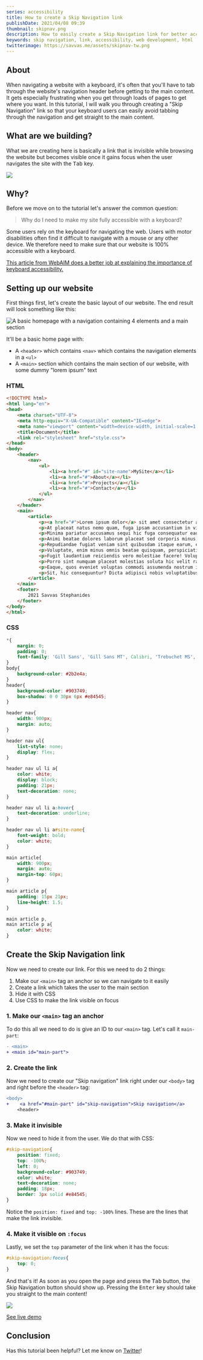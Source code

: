 ```yaml
---
series: accessibility
title: How to create a Skip Navigation link
publishDate: 2021/04/08 09:39
thumbnail: skipnav.png
description: How to easily create a Skip Navigation link for better accessibility
keywords: skip navigation, link, accessibility, web development, html
twitterimage: https://savvas.me/assets/skipnav-tw.png
---
```


## About

When navigating a website with a keyboard, it's often that you'll have to tab through the website's navigation header before getting to the main content. It gets especially frustrating when you get through loads of pages to get where you want. In this tutorial, I will walk you through creating a "Skip Navigation" link so that your keyboard users can easily avoid tabbing through the navigation and get straight to the main content.

## What are we building?

What we are creating here is basically a link that is invisible while browsing the website but becomes visible once it gains focus when the user navigates the site with the <kbd>Tab</kbd> key.

![](/assets/skipnav1.png)

## Why?

Before we move on to the tutorial let's answer the common question: 

> Why do I need to make my site fully accessible with a keyboard?

Some users rely on the keyboard for navigating the web. Users with motor disabilities often find it difficult to navigate with a mouse or any other device. We therefore need to make sure that our website is 100% accessible with a keyboard.

[This article from WebAIM does a better job at explaining the importance of keyboard accessibility.](https://webaim.org/techniques/keyboard/)

## Setting up our website

First things first, let's create the basic layout of our website. The end result will look something like this:

![A basic homepage with a navigation containing 4 elements and a main section](/assets/skipnav2.png)

It'll be a basic home page with:

* A `<header>` which contains `<nav>` which contains the navigation elements in a `<ul>`
* A `<main>` section which contains the main section of our website, with some dummy "lorem ipsum" text

### HTML

```html
<!DOCTYPE html>
<html lang="en">
<head>
    <meta charset="UTF-8">
    <meta http-equiv="X-UA-Compatible" content="IE=edge">
    <meta name="viewport" content="width=device-width, initial-scale=1.0">
    <title>Document</title>
    <link rel="stylesheet" href="style.css">
</head>
<body>
    <header>
        <nav>
            <ul>
                <li><a href="#" id="site-name">MySite</a></li>
                <li><a href="#">About</a></li>
                <li><a href="#">Projects</a></li>
                <li><a href="#">Contact</a></li>
            </ul>
        </nav>
    </header>
    <main>
        <article>
            <p><a href="#">Lorem ipsum dolor</a> sit amet consectetur adipisicing elit. Explicabo aperiam distinctio nostrum, cum incidunt pariatur consequuntur ullam. Odit laboriosam magni amet eligendi perferendis corporis quae. Obcaecati eaque iusto, magnam mollitia porro tenetur temporibus ex magni, vero inventore nulla hic ipsum nostrum repellendus, ut reiciendis repellat. Aliquam consequuntur in perferendis beatae.</p>
            <p>At placeat natus nemo quam, fuga ipsam accusantium in vitae nam quae velit numquam alias perspiciatis veniam quod eligendi aliquam fugiat ipsum doloremque laudantium. Id eum nobis cupiditate laudantium est in soluta quasi accusantium, rem quos unde iusto voluptates quibusdam dolore quaerat, provident laboriosam ipsum natus nam perspiciatis possimus. Laborum!</p>
            <p>Minima pariatur accusamus sequi hic fuga consequatur eaque, veritatis molestias vel atque fugiat, natus, nesciunt suscipit laborum non sunt quaerat cum ea assumenda deserunt voluptates vitae iusto sed ducimus. Eligendi quos nam exercitationem et adipisci vero iure, quidem ad. Amet quia exercitationem illum soluta doloremque dolorum aperiam totam vel ipsum!</p>
            <p>Animi beatae dolores laborum placeat sed corporis minus, reprehenderit commodi officia eligendi, magni expedita, alias sunt saepe quas! Mollitia cum rerum aperiam reprehenderit. Aliquam tempora nemo mollitia sed tenetur eaque labore sit fugit illo consequuntur? At quibusdam, adipisci beatae a reprehenderit iure vitae maxime perspiciatis. Necessitatibus aperiam ratione ad perspiciatis.</p>
            <p>Repudiandae fugiat veniam sint quibusdam itaque earum, expedita provident quasi dolor repellendus! Maiores, expedita? Ut neque quo, doloremque quaerat repellat corporis laudantium voluptatibus omnis a qui blanditiis dolorem odio, quia voluptatem ullam nam harum necessitatibus cupiditate, pariatur distinctio aliquam labore! Beatae in reprehenderit sint! Quae molestiae reiciendis voluptates dolor pariatur!</p>
            <p>Voluptate, enim minus omnis beatae quisquam, perspiciatis ea atque eos quaerat ab, vitae tenetur explicabo nisi tempora exercitationem amet ullam debitis earum dolore. Unde ea quia aliquid similique delectus culpa, molestias neque dignissimos corporis odit ab necessitatibus impedit deserunt dolore? Rem, blanditiis vel? Doloribus, minima alias facere iure nemo consequuntur!</p>
            <p>Fugit laudantium reiciendis vero molestiae facere! Voluptate maiores similique vitae ipsa nam ipsum saepe, sit rem sapiente debitis nihil temporibus asperiores laborum velit odio inventore, recusandae ratione! Officiis laborum fuga nostrum, quo cum repellendus soluta expedita iusto qui corporis aliquam perspiciatis minus accusantium in ut. Voluptates quia omnis fuga ipsum.</p>
            <p>Porro sint numquam placeat molestias soluta hic velit ratione, commodi nam earum et a delectus molestiae praesentium officia eaque adipisci error aut asperiores. Voluptates, quos eveniet magni optio amet culpa dolorum ad quidem ipsam incidunt illum explicabo non atque rerum blanditiis labore harum dolore repudiandae quod repellat. Quisquam, nobis odit?</p>
            <p>Eaque, quos eveniet voluptas commodi assumenda nostrum id in veniam nulla, tenetur itaque provident. Ex numquam nesciunt quaerat est quos ab doloremque debitis harum facere quae? Dicta non, doloremque, aperiam a nisi totam modi quis assumenda deserunt animi quaerat! Ratione veritatis enim cupiditate ut et facere veniam quasi? Tenetur, autem.</p>
            <p>Sit, hic consequuntur? Dicta adipisci nobis voluptatibus excepturi nemo veritatis iusto in, vel magni laborum, perspiciatis impedit? Dolorum ducimus soluta consectetur neque voluptate totam architecto temporibus autem veritatis perferendis, sit ratione officia illum, quidem vel iste obcaecati eaque consequatur! Autem quo repellendus nihil quisquam. Doloremque repellendus natus magni illum tempora.</p>
        </article>
    </main>
    <footer>
        2021 Savvas Stephanides
    </footer>
</body>
</html>
```

### CSS

```css
*{
    margin: 0;
    padding: 0;
    font-family: 'Gill Sans', 'Gill Sans MT', Calibri, 'Trebuchet MS', sans-serif;
}
body{
    background-color: #2b2e4a;
}
header{
    background-color: #903749;
    box-shadow: 0 0 30px 6px #e84545;
}

header nav{
    width: 900px;
    margin: auto;
}

header nav ul{
    list-style: none;
    display: flex;
}

header nav ul li a{
    color: white;
    display: block;
    padding: 21px;
    text-decoration: none;
}

header nav ul li a:hover{
    text-decoration: underline;
}

header nav ul li a#site-name{
    font-weight: bold;
    color: white;
}

main article{
    width: 900px;
    margin: auto;
    margin-top: 60px;
}

main article p{
    padding: 15px 21px;
    line-height: 1.5;
}

main article p,
main article p a{
    color: white;
}
```

## Create the Skip Navigation link

Now we need to create our link. For this we need to do 2 things:

1. Make our `<main>` tag an anchor so we can navigate to it easily
2. Create a link which takes the user to the main section
3. Hide it with CSS
4. Use CSS to make the link visible on focus

### 1. Make our `<main>` tag an anchor

To do this all we need to do is give an ID to our `<main>` tag. Let's call it `main-part`:

```diff
- <main>
+ <main id="main-part">
```

### 2. Create the link

Now we need to create our "Skip navigation" link right under our `<body>` tag and right before the `<header>` tag:

```diff
<body>
+    <a href="#main-part" id="skip-navigation">Skip navigation</a>
    <header>
```

### 3. Make it invisible

Now we need to hide it from the user. We do that with CSS:

```css
#skip-navigation{
    position: fixed;
    top: -100%;
    left: 0;
    background-color: #903749;
    color: white;
    text-decoration: none;
    padding: 18px;
    border: 3px solid #e84545;
}
```

Notice the `position: fixed` and `top: -100%` lines. These are the lines that make the link invisible.

### 4. Make it visible on `:focus`

Lastly, we set the `top` parameter of the link when it has the focus:

```css
#skip-navigation:focus{
    top: 0;
}
```

And that's it! As soon as you open the page and press the <kbd>Tab</kbd> button, the Skip Navigation button should show up. Pressing the <kbd>Enter</kbd> key should take you straight to the main content!

![](/assets/skipnav3.png)

[See live demo](https://relaxed-shirley-6e6d82.netlify.app/)

## Conclusion

Has this tutorial been helpful? Let me know on [Twitter](https://twitter.com/SavvasStephnds)!